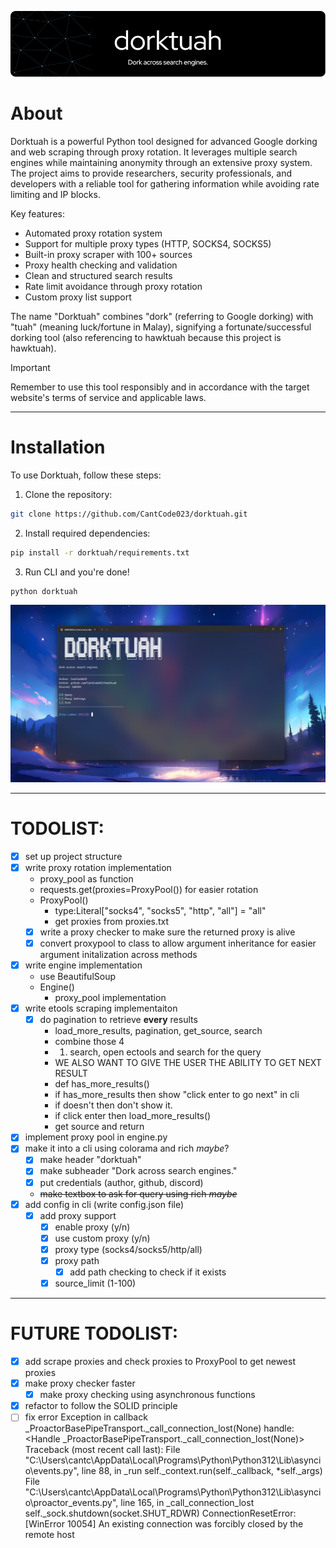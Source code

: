 ![Header](./assets/header.png)

# About

Dorktuah is a powerful Python tool designed for advanced Google dorking and web scraping through proxy rotation. It leverages multiple search engines while maintaining anonymity through an extensive proxy system. The project aims to provide researchers, security professionals, and developers with a reliable tool for gathering information while avoiding rate limiting and IP blocks.

Key features:
- Automated proxy rotation system
- Support for multiple proxy types (HTTP, SOCKS4, SOCKS5)
- Built-in proxy scraper with 100+ sources
- Proxy health checking and validation
- Clean and structured search results
- Rate limit avoidance through proxy rotation
- Custom proxy list support

The name "Dorktuah" combines "dork" (referring to Google dorking) with "tuah" (meaning luck/fortune in Malay), signifying a fortunate/successful dorking tool (also referencing to hawktuah because this project is hawktuah).

> [!IMPORTANT]
> Remember to use this tool responsibly and in accordance with the target website's terms of service and applicable laws.

---

# Installation

To use Dorktuah, follow these steps:

1. Clone the repository:
```bash
git clone https://github.com/CantCode023/dorktuah.git
```

2. Install required dependencies:
```bash
pip install -r dorktuah/requirements.txt
```

3. Run CLI and you're done!
```bash
python dorktuah
```

![Header](./assets/menu.png)

---

# TODOLIST:

- [x] set up project structure
- [x] write proxy rotation implementation
  - proxy_pool as function
  - requests.get(proxies=ProxyPool()) for easier rotation
  - ProxyPool()
    - type:Literal["socks4", "socks5", "http", "all"] = "all"
    - get proxies from proxies.txt
  - [x] write a proxy checker to make sure the returned proxy is alive
  - [x] convert proxypool to class to allow argument inheritance for easier argument initalization across methods
- [x] write engine implementation
  - use BeautifulSoup
  - Engine()
    - proxy_pool implementation
- [x] write etools scraping implementaiton
  - [x] do pagination to retrieve **every** results
    - load_more_results, pagination, get_source, search
    - combine those 4
    - 1. search, open ectools and search for the query
    - WE ALSO WANT TO GIVE THE USER THE ABILITY TO GET NEXT RESULT
    - def has_more_results()
    - if has_more_results then show "click enter to go next" in cli
    - if doesn't then don't show it.
    - if click enter then load_more_results()
    - get source and return
- [x] implement proxy pool in engine.py
- [x] make it into a cli using colorama and rich _maybe_?
  - [x] make header "dorktuah"
  - [x] make subheader "Dork across search engines."
  - [x] put credentials (author, github, discord)
  - ~~make textbox to ask for query using rich _maybe_~~
- [x] add config in cli (write config.json file)
  - [x] add proxy support
    - [x] enable proxy (y/n)
    - [x] use custom proxy (y/n)
    - [x] proxy type (socks4/socks5/http/all)
    - [x] proxy path
      - [x] add path checking to check if it exists
    - [x] source_limit (1-100)

---

# FUTURE TODOLIST:

- [x] add scrape proxies and check proxies to ProxyPool to get newest proxies
- [x] make proxy checker faster
  - [x] make proxy checking using asynchronous functions
- [x] refactor to follow the SOLID principle
- [ ] fix error 
  Exception in callback _ProactorBasePipeTransport._call_connection_lost(None)
  handle: <Handle _ProactorBasePipeTransport._call_connection_lost(None)>
  Traceback (most recent call last):
    File "C:\Users\cantc\AppData\Local\Programs\Python\Python312\Lib\asyncio\events.py", line 88, in _run
      self._context.run(self._callback, *self._args)
    File "C:\Users\cantc\AppData\Local\Programs\Python\Python312\Lib\asyncio\proactor_events.py", line 165, in _call_connection_lost
      self._sock.shutdown(socket.SHUT_RDWR)
  ConnectionResetError: [WinError 10054] An existing connection was forcibly closed by the remote host